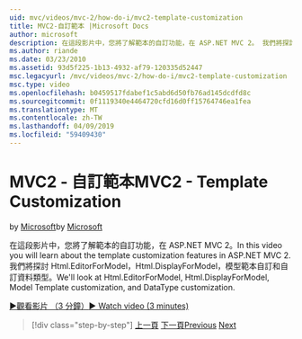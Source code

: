 ```yaml
---
uid: mvc/videos/mvc-2/how-do-i/mvc2-template-customization
title: MVC2-自訂範本 |Microsoft Docs
author: microsoft
description: 在這段影片中，您將了解範本的自訂功能，在 ASP.NET MVC 2。 我們將探討 Html.EditorForModel Html.DisplayForModel、 模型 Templ...
ms.author: riande
ms.date: 03/23/2010
ms.assetid: 93d5f225-1b13-4932-af79-120335d52447
msc.legacyurl: /mvc/videos/mvc-2/how-do-i/mvc2-template-customization
msc.type: video
ms.openlocfilehash: b0459517fdabef1c5abd6d50fb76ad145dcdfd8c
ms.sourcegitcommit: 0f1119340e4464720cfd16d0ff15764746ea1fea
ms.translationtype: MT
ms.contentlocale: zh-TW
ms.lasthandoff: 04/09/2019
ms.locfileid: "59409430"
---
```

# <a name="mvc2---template-customization"></a><span data-ttu-id="93bfc-104">MVC2 - 自訂範本</span><span class="sxs-lookup"><span data-stu-id="93bfc-104">MVC2 - Template Customization</span></span>

<span data-ttu-id="93bfc-105">by [Microsoft](https://github.com/microsoft)</span><span class="sxs-lookup"><span data-stu-id="93bfc-105">by [Microsoft](https://github.com/microsoft)</span></span>

<span data-ttu-id="93bfc-106">在這段影片中，您將了解範本的自訂功能，在 ASP.NET MVC 2。</span><span class="sxs-lookup"><span data-stu-id="93bfc-106">In this video you will learn about the template customization features in ASP.NET MVC 2.</span></span> <span data-ttu-id="93bfc-107">我們將探討 Html.EditorForModel，Html.DisplayForModel，模型範本自訂和自訂資料類型。</span><span class="sxs-lookup"><span data-stu-id="93bfc-107">We'll look at Html.EditorForModel, Html.DisplayForModel, Model Template customization, and DataType customization.</span></span>

[<span data-ttu-id="93bfc-108">&#9654;觀看影片 （3 分鐘）</span><span class="sxs-lookup"><span data-stu-id="93bfc-108">&#9654; Watch video (3 minutes)</span></span>](https://channel9.msdn.com/Blogs/ASP-NET-Site-Videos/mvc2-template-customization)

> [!div class="step-by-step"]
> <span data-ttu-id="93bfc-109">[上一頁](mvc2-model-validation.md)
> [下一頁](aspnet-mvc-2-areas.md)</span><span class="sxs-lookup"><span data-stu-id="93bfc-109">[Previous](mvc2-model-validation.md)
[Next](aspnet-mvc-2-areas.md)</span></span>
